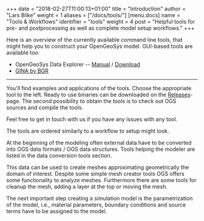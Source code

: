 +++
date = "2018-02-27T11:00:13+01:00"
title = "Introduction"
author = "Lars Bilke"
weight = 1
aliases = ["/docs/tools/"]
[menu.docs]
name = "Tools & Workflows"
identifier = "tools"
weight = 4
post = "Helpful tools for pre- and postprocessing as well as complete model setup workflows."
+++

Here is an overview of the currently available command line tools, that might help you to construct your OpenGeoSys model. GUI-based tools are available too:

- OpenGeoSys Data Explorer -- [Manual](https://gitlab.opengeosys.org/ogs/data_explorer_manual/-/jobs/artifacts/master/raw/ogsde-man.pdf?job=build) / [Download](/releases)
- [GINA by BGR](https://teambeam.bgr.de/my/drive/folder/68)

----

You'll find examples and applications of the tools. Choose the appropriate tool to the left. Ready to use binaries can be downloaded on the [Releases](/releases)-page. The second possibility to obtain the tools is to check out OGS sources and compile the tools.

Feel free to get in touch with us if you have any issues with any tool.

The tools are ordered similarly to a workflow to setup might look.

At the beginning of the modeling often external data have to be converted into OGS data formats / OGS data structures. Tools helping the modeler are listed in the data conversion tools section.

This data can be used to create meshes approximating geometrically the domain of interest. Despite some simple mesh creator tools OGS offers some functionality to analyze meshes. Furthermore there are some tools for cleanup the mesh, adding a layer at the top or moving the mesh.

The next important step creating a simulation model is the parametrization of the model, i.e., material parameters, boundary conditions and source terms have to be assigned to the model.

